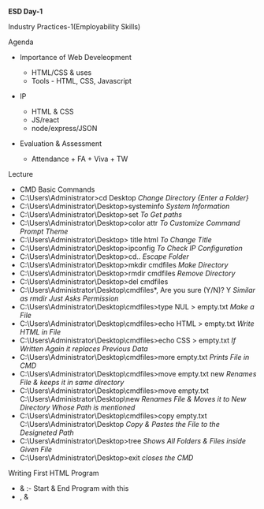 **ESD Day-1**

Industry Practices-1(Employability Skills)

Agenda
- Importance of Web Develeopment
  - HTML/CSS & uses
  - Tools - HTML, CSS, Javascript
- IP
   - HTML & CSS
   - JS/react
   - node/express/JSON

- Evaluation & Assessment
   - Attendance + FA + Viva + TW


Lecture
- CMD Basic Commands
- C:\Users\Administrator>cd Desktop    *Change Directory {Enter a Folder}*
- C:\Users\Administrator\Desktop>systeminfo   *System Information*
- C:\Users\Administrator\Desktop>set *To Get paths*
- C:\Users\Administrator\Desktop>color attr *To Customize Command Prompt Theme*
- C:\Users\Administrator\Desktop> title html *To Change Title*
- C:\Users\Administrator\Desktop>ipconfig *To Check IP Configuration*
- C:\Users\Administrator\Desktop>cd.. *Escape Folder*
- C:\Users\Administrator\Desktop>mkdir cmdfiles *Make Directory*
- C:\Users\Administrator\Desktop>rmdir cmdfiles *Remove Directory*
- C:\Users\Administrator\Desktop>del cmdfiles
- C:\Users\Administrator\Desktop\cmdfiles\*, Are you sure (Y/N)? Y *Similar as rmdir Just Asks Permission*
- C:\Users\Administrator\Desktop\cmdfiles>type NUL > empty.txt *Make a File*
- C:\Users\Administrator\Desktop\cmdfiles>echo HTML > empty.txt *Write HTML in File*
- C:\Users\Administrator\Desktop\cmdfiles>echo CSS > empty.txt *If Written Again it replaces Previous Data*
- C:\Users\Administrator\Desktop\cmdfiles>more empty.txt *Prints File in CMD*
- C:\Users\Administrator\Desktop\cmdfiles>move empty.txt new *Renames File & keeps it in same directory*
- C:\Users\Administrator\Desktop\cmdfiles>move empty.txt C:\Users\Administrator\Desktop\new *Renames File & Moves it to New Directory Whose Path is mentioned*
- C:\Users\Administrator\Desktop\cmdfiles>copy empty.txt C:\Users\Administrator\Desktop *Copy & Pastes the File to the Designeted Path*
- C:\Users\Administrator\Desktop>tree *Shows All Folders & Files inside Given File*
- C:\Users\Administrator\Desktop>exit *closes the CMD*


Writing First HTML Program
- <html> & </html> :- Start & End Program with this
- <head> , <body> & <style> :- Are the Building Blocks
-  These are called Tags
-  <title> is one of the Tags Used in <head>
-  <h1>, <p> & <br /> are some of the Examples of Tags Used in <body>
-  Out of Which <h1> & <p> are Used in Pairs While <br /> may or may not be used

Codes:
1. Basic
2. Heading - Style - {font-size, font-family, color, etc}
3. formatting - <b>bold = <strong>, <i>italic, <em>Empasize, <small>, <mark>highlight, <del>dash, <ins>underline, <sub>subscript, <sup>superscript
4. Anchor - <a href=""></a>including Website, "_blank" open in new tab, "_self"open in same tab
5. Image - <src>Source, <alt>if image dosen't load will show this
6. Background-Image - <background-image: url('')>background-repeat : no-repeat; background-size : cover;">
7. Table - <tr>row <th>Headings in Table, <td>Body 


**ESD Day-2**

Continuing Codes:
8. Timetable - <th colspan=2>Name</th>Spanning 2 Columns  <td rowspan="2">yagnesh</td>Spanning 2 Rows
9. List - <li>List <ul>Unorderd List <ol>Ordered List; if ul, ol Not mentioned Considers ul by default
10. Block <div>division- Makes Code blocks & Considers Whole Rows 
          <span> Also Makes Code Blocks But Only Considers Space Occupied
11. Using Nested <div>
12. Class ID .city1{} & class="city1"  
             #city2{} & id="city2"
   Classes are used to apply styles to multiple elements on a page, while ids are used to uniquely identify a single element.
13. 